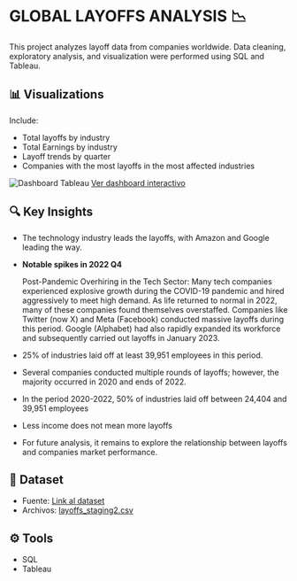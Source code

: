 # GLOBAL LAYOFFS ANALYSIS 📉
This project analyzes layoff data from companies worldwide. Data cleaning, exploratory analysis, and visualization were performed using SQL and Tableau.

## 📊 Visualizations
Include:
- Total layoffs by industry
- Total Earnings by industry 
- Layoff trends by quarter
- Companies with the most layoffs in the most affected industries

![Dashboard Tableau](https://github.com/user-attachments/assets/faf554f6-58ff-43c6-824c-aa1b08922bce)
[Ver dashboard interactivo](https://public.tableau.com/views/laidoffs_visualizations/Dashboard1?:language=es-ES&publish=yes&:sid=&:display_count=n&:origin=viz_share_link)

## 🔍 Key Insights
- The technology industry leads the layoffs, with Amazon and Google leading the way.
  
- **Notable spikes in 2022 Q4**

  Post-Pandemic Overhiring in the Tech Sector: Many tech companies experienced explosive growth during the COVID-19 pandemic and hired aggressively to meet high demand. As life returned to normal in 2022, many of these companies found themselves overstaffed. Companies like Twitter (now X) and Meta (Facebook) conducted massive layoffs during this period. Google (Alphabet) had also rapidly expanded its workforce and subsequently carried out layoffs in January 2023.
  
- 25% of industries laid off at least 39,951 employees in this period.

- Several companies conducted multiple rounds of layoffs; however, the majority occurred in 2020 and ends of 2022.

- In the period 2020-2022, 50% of industries laid off between 24,404 and 39,951 employees

- Less income does not mean more layoffs

- For future analysis, it remains to explore the relationship between layoffs and companies market performance.

  
## 📁 Dataset
- Fuente: [Link al dataset](https://www.kaggle.com/datasets/swaptr/layoffs-2022) 
- Archivos: [layoffs_staging2.csv](https://github.com/user-attachments/files/20780452/layoffs_staging2.csv)

## ⚙️ Tools
- SQL
- Tableau
